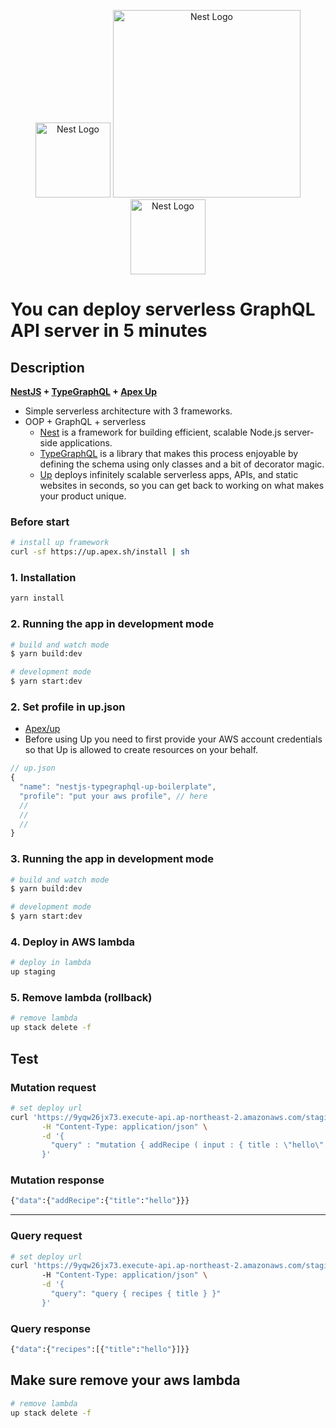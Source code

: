 <p align="center">
    <a href="https://typegraphql.com/" target="blank"><img src="https://typegraphql.com/img/logo.png" width="120" alt="Nest Logo" /></a>
    <a href="http://nestjs.com/" target="blank"><img src="https://nestjs.com/img/logo_text.svg" width="300" alt="Nest Logo" /></a>
    <a href="https://apex.sh/docs/up/" target="blank"><img src="https://apex-software.imgix.net/apex/site/favicons/light/32.png" width="120" alt="Nest Logo" /></a>
</p>

# You can deploy serverless GraphQL API server in 5 minutes

## Description

**[NestJS](https://nestjs.com/) + [TypeGraphQL](https://typegraphql.com/)  + [Apex Up](https://apex.sh/docs/up/)**

- Simple serverless architecture with 3 frameworks.
- OOP + GraphQL + serverless
  - [Nest](https://github.com/nestjs/nest) is a framework for building efficient, scalable Node.js server-side applications.
  - [TypeGraphQL](https://typegraphql.com/) is a library that makes this process enjoyable by defining the schema using only classes and a bit of decorator magic.
  - [Up](https://apex.sh/docs/up/) deploys infinitely scalable serverless apps, APIs, and static websites in seconds, so you can get back to working on what makes your product unique.

### Before start

```bash
# install up framework
curl -sf https://up.apex.sh/install | sh
```

### 1. Installation

```bash
yarn install
```

### 2. Running the app in development mode

```bash
# build and watch mode
$ yarn build:dev

# development mode
$ yarn start:dev
```

### 2. Set profile in up.json

- [Apex/up](https://apex.sh/docs/up/credentials/)
- Before using Up you need to first provide your AWS account credentials so that Up is allowed to create resources on your behalf.

```js
// up.json
{
  "name": "nestjs-typegraphql-up-boilerplate",
  "profile": "put your aws profile", // here
  //
  //
  //
}
```

### 3. Running the app in development mode

```bash
# build and watch mode
$ yarn build:dev

# development mode
$ yarn start:dev
```

### 4. Deploy in AWS lambda

```bash
# deploy in lambda
up staging
```

### 5. Remove lambda (rollback)

```bash
# remove lambda
up stack delete -f
```

## Test

### Mutation request

```bash
# set deploy url
curl 'https://9yqw26jx73.execute-api.ap-northeast-2.amazonaws.com/staging/graphql' \
       -H "Content-Type: application/json" \
       -d '{
         "query" : "mutation { addRecipe ( input : { title : \"hello\" }) { title }}"
       }'
```

### Mutation response

```bash
{"data":{"addRecipe":{"title":"hello"}}}
```

---

### Query request

```bash
# set deploy url
curl 'https://9yqw26jx73.execute-api.ap-northeast-2.amazonaws.com/staging/graphql' \ 
       -H "Content-Type: application/json" \
       -d '{
         "query": "query { recipes { title } }"
       }'
```

### Query response

```bash
{"data":{"recipes":[{"title":"hello"}]}}
```

## Make sure remove your aws lambda

```bash
# remove lambda
up stack delete -f
```
